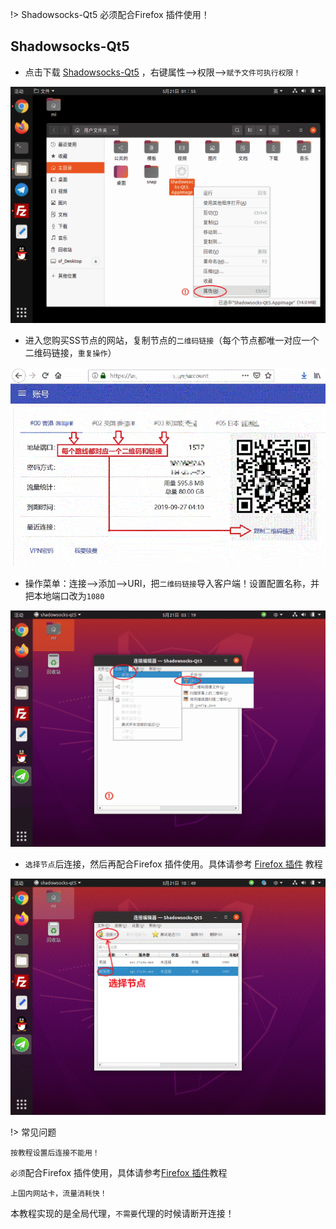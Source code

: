 
!> Shadowsocks-Qt5 必须配合Firefox 插件使用！

## Shadowsocks-Qt5

* 点击下载 [Shadowsocks-Qt5](https://www.5nd.xyz/linux/Shadowsocks-Qt5.AppImage) ，右键属性-->权限-->`赋予文件可执行权限！`

![linux1](media/linux/sq1.gif ':size=720')

* 进入您购买SS节点的网站，复制节点的`二维码链接`（每个节点都唯一对应一个二维码链接，`重复操作`）

![linux2](media/linux/sq2.gif ':size=720')

* 操作菜单：连接-->添加-->URI，把`二维码链接`导入客户端！设置配置名称，并把本地端口改为`1080`

![linux3](media/linux/sq3.gif ':size=720')

* `选择节点`后连接，然后再配合Firefox 插件使用。具体请参考 [Firefox 插件](firefox) 教程

![linux4](media/linux/sq4.gif ':size=720')

!> 常见问题

  ```shell
按教程设置后连接不能用！
```
`必须`配合Firefox 插件使用，具体请参考[Firefox 插件](firefox)教程

  ```shell
上国内网站卡，流量消耗快！
```
本教程实现的是全局代理，`不需要`代理的时候请断开连接！
